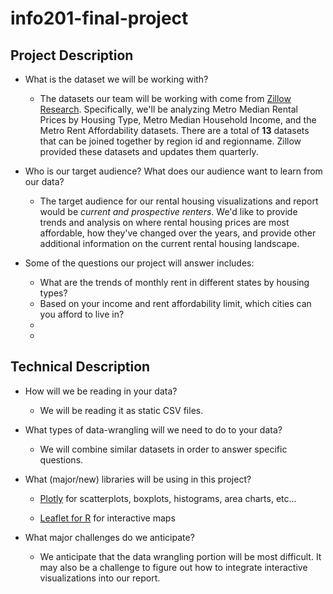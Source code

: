 # info201-final-project
## Project Description
- What is the dataset we will be working with?

  + The datasets our team will be working with come from [Zillow Research](https://www.zillow.com/research/data/). Specifically, we'll be analyzing Metro Median Rental Prices by Housing Type, Metro Median Household Income, and the Metro Rent Affordability datasets. There are a total of **13** datasets that can be joined together by region id and regionname. Zillow provided these datasets and updates them quarterly.  

- Who is our target audience? What does our audience want to learn from our data? 

  + The target audience for our rental housing visualizations and report would be *current and prospective renters*. We'd like to provide trends and analysis on where rental housing prices are most affordable, how they've changed over the years, and provide other additional information on the current rental housing landscape. 
  
- Some of the questions our project will answer includes:

    + What are the trends of monthly rent in different states by housing types?
    + Based on your income and rent affordability limit, which cities can you afford to live in?
    +
    +
  
## Technical Description
- How will we be reading in your data?

  + We will be reading it as static CSV files.

- What types of data-wrangling will we need to do to your data?

  + We will combine similar datasets in order to answer specific questions.
  
- What (major/new) libraries will be using in this project?
  
  + [Plotly](https://plot.ly/ggplot2/) for scatterplots, boxplots, histograms, area charts, etc...
     
  + [Leaflet for R](https://rstudio.github.io/leaflet/) for interactive maps

- What major challenges do we anticipate?

  + We anticipate that the data wrangling portion will be most difficult. It may also be a challenge to figure out how to integrate interactive visualizations into our report. 
